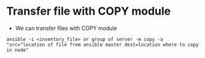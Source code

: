 # Transfer file with COPY module

- We can transfer files with COPY module
```
ansible -i <inventory_file> or group of server -m copy -a "src="location of file from ansible master dest=location where to copy in node"
```

